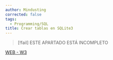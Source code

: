 ```yaml
---
author: Mindusting
corrected: false
tags:
  - Programming/SQL
title: Crear tablas en SQLite3
---
```


> [!fail] ESTE APARTADO ESTÁ INCOMPLETO

[WEB - W3](https://www.w3schools.com/sql/sql_or.asp)
